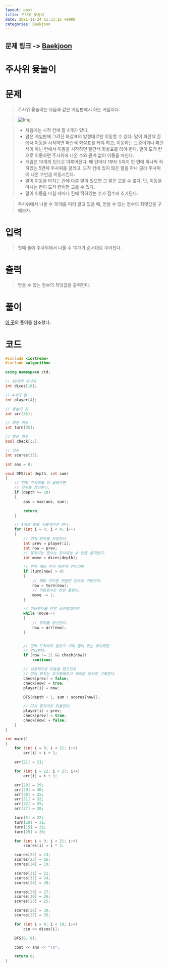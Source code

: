 ```yaml
---
layout: post
title: 주사위 윷놀이
date: 2021-11-24 11:33:15 +0900
categories: Baekjoon
---
```


## 문제 링크 -> [Baekjoon](https://www.acmicpc.net/problem/17825)
# 주사위 윷놀이

# 문제
> 주사위 윷놀이는 다음과 같은 게임판에서 하는 게임이다.

 > ![Img](https://upload.acmicpc.net/43409ac6-54bf-4a21-b542-e01a8211e59f/-/preview/)

 > - 처음에는 시작 칸에 말 4개가 있다.
 > - 말은 게임판에 그려진 화살표의 방향대로만 이동할 수 있다. 말이 파란색 칸에서 이동을 시작하면 파란색 화살표를 타야 하고, 이동하는 도중이거나 파란색이 아닌 칸에서 이동을 시작하면 빨간색 화살표를 타야 한다. 말이 도착 칸으로 이동하면 주사위에 나온 수와 관계 없이 이동을 마친다.
 > - 게임은 10개의 턴으로 이루어진다. 매 턴마다 1부터 5까지 한 면에 하나씩 적혀있는 5면체 주사위를 굴리고, 도착 칸에 있지 않은 말을 하나 골라 주사위에 나온 수만큼 이동시킨다.
 > - 말이 이동을 마치는 칸에 다른 말이 있으면 그 말은 고를 수 없다. 단, 이동을 마치는 칸이 도착 칸이면 고를 수 있다.
 > - 말이 이동을 마칠 때마다 칸에 적혀있는 수가 점수에 추가된다.

 > 주사위에서 나올 수 10개를 미리 알고 있을 때, 얻을 수 있는 점수의 최댓값을 구해보자.

 # 입력
> 첫째 줄에 주사위에서 나올 수 10개가 순서대로 주어진다.

# 출력
> 얻을 수 있는 점수의 최댓값을 출력한다.

# 풀이
[이 곳](https://haejun0317.tistory.com/163)의 풀이를 참조했다.

# 코드 
```c++
#include <iostream>
#include <algorithm>

using namespace std;

// 10개의 주사위
int dices[10];

// 4개의 말
int player[4];

// 윷놀이 판
int arr[35];

// 회전 여부
int turn[35];

// 방문 여부
bool check[35];

// 점수
int scores[35];

int ans = 0;

void DFS(int depth, int sum)
{
    // 만약 주사위를 다 굴렸으면
    // 점수를 갱신한다.
	if (depth >= 10)
	{
		ans = max(ans, sum);

		return;
	}

    // 4개의 말을 시뮬레이션 한다.
	for (int i = 0; i < 4; i++)
	{
        // 먼저 위치를 저장한다.
		int prev = player[i];
		int now = prev;
        // 움직이는 횟수는 주사위눈 수 만큼 움직인다.
		int move = dices[depth];

        // 만약 해당 칸이 파란색 칸이라면
		if (turn[now] > 0)
		{   
            // 해당 칸이랑 연결된 칸으로 이동한다.
			now = turn[now];
            // 이동횟수는 한번 줄인다.
			move -= 1;
		}

        // 이동횟수를 전부 소진할때까지
		while (move--)
		{  
            // 위치를 갱신한다.
			now = arr[now];
		}


        // 만약 도착하지 않았고 이미 말이 있는 위치라면
        // 건너뛴다.
		if (now != 21 && check[now])
			continue;

        // 성공적으로 이동을 했으므로
        // 전의 위치는 초기화해주고 새로운 위치로 기록한다.
		check[prev] = false;
		check[now] = true;
		player[i] = now;

		DFS(depth + 1, sum + scores[now]);

        // 다시 원위치로 되돌린다.
		player[i] = prev;
		check[prev] = true;
		check[now] = false;
	}
}

int main()
{
	for (int i = 0; i < 21; i++)
		arr[i] = i + 1;

	arr[21] = 21;

	for (int i = 22; i < 27; i++)
		arr[i] = i + 1;

	arr[28] = 29;
	arr[29] = 30;
	arr[30] = 25;
	arr[31] = 32;
	arr[32] = 25;
	arr[27] = 20;

	turn[5] = 22;
	turn[10] = 31;
	turn[15] = 28;
	turn[25] = 26;

	for (int i = 0; i < 21; i++)
		scores[i] = i * 2;

	scores[22] = 13;
	scores[23] = 16;
	scores[24] = 19;

	scores[31] = 22;
	scores[32] = 24;
	scores[28] = 28;

	scores[29] = 27;
	scores[30] = 26;
	scores[25] = 25;

	scores[26] = 30;
	scores[27] = 35;

	for (int i = 0; i < 10; i++)
		cin >> dices[i];

	DFS(0, 0);

	cout << ans << "\n";

	return 0;
}
```